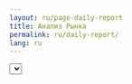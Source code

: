```yaml
---
layout: ru/page-daily-report
title: Анализ Рынка
permalink: ru/daily-report/
lang: ru
---
```


<div class="daily-report">
    <p>
        <select class="report-list">
        </select>
    </p>
</div>